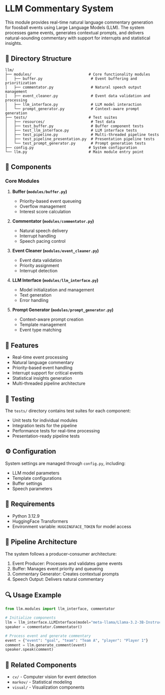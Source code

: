 # LLM Commentary System

This module provides real-time natural language commentary generation for foosball events using Large Language Models (LLM). The system processes game events, generates contextual prompts, and delivers natural-sounding commentary with support for interrupts and statistical insights.

## 📁 Directory Structure

```
llm/
├── modules/                          # Core functionality modules
│   ├── buffer.py                      # Event buffering and prioritization
│   ├── commentator.py                 # Natural speech output management
│   ├── event_cleaner.py               # Event data validation and processing
│   ├── llm_interface.py               # LLM model interaction
│   └── prompt_generator.py            # Context-aware prompt generation
├── tests/                            # Test suites
│   ├── resources/                     # Test data
│   ├── test_buffer.py                 # Buffer component tests
│   ├── test_llm_interface.py          # LLM interface tests
│   ├── test_pipeline.py               # Multi-threaded pipeline tests
│   ├── test_pipeline_presentation.py  # Presentation pipeline tests
│   └── test_prompt_generator.py       # Prompt generation tests
├── config.py                         # System configuration
└── llm.py                            # Main module entry point
```

## 🔧 Components

### Core Modules

1. **Buffer (`modules/buffer.py`)**
   - Priority-based event queueing
   - Overflow management
   - Interest score calculation

2. **Commentator (`modules/commentator.py`)**
   - Natural speech delivery
   - Interrupt handling
   - Speech pacing control

3. **Event Cleaner (`modules/event_cleaner.py`)**
   - Event data validation
   - Priority assignment
   - Interrupt detection

4. **LLM Interface (`modules/llm_interface.py`)**
   - Model initialization and management
   - Text generation
   - Error handling

5. **Prompt Generator (`modules/prompt_generator.py`)**
   - Context-aware prompt creation
   - Template management
   - Event type matching

## 🚀 Features

- Real-time event processing
- Natural language commentary
- Priority-based event handling
- Interrupt support for critical events
- Statistical insights generation
- Multi-threaded pipeline architecture

## 🧪 Testing

The `tests/` directory contains test suites for each component:

- Unit tests for individual modules
- Integration tests for the pipeline
- Performance tests for real-time processing
- Presentation-ready pipeline tests

## ⚙️ Configuration

System settings are managed through `config.py`, including:
- LLM model parameters
- Template configurations
- Buffer settings
- Speech parameters

## 🔑 Requirements

- Python 3.12.9
- HuggingFace Transformers
- Environment variable: `HUGGINGFACE_TOKEN` for model access

## 🚦 Pipeline Architecture

The system follows a producer-consumer architecture:
1. Event Producer: Processes and validates game events
2. Buffer: Manages event priority and queueing
3. Commentary Generator: Creates contextual prompts
4. Speech Output: Delivers natural commentary

## 🔍 Usage Example

```python
from llm.modules import llm_interface, commentator

# Initialize components
llm = llm_interface.LLMInterface(model="meta-llama/Llama-3.2-3B-Instruct")
speaker = commentator.Commentator()

# Process event and generate commentary
event = {"event": "goal", "team": "Team A", "player": "Player 1"}
comment = llm.generate_comment(event)
speaker.speak(comment)
```

## 🔗 Related Components

- `cv/` - Computer vision for event detection
- `markov/` - Statistical modeling
- `visual/` - Visualization components